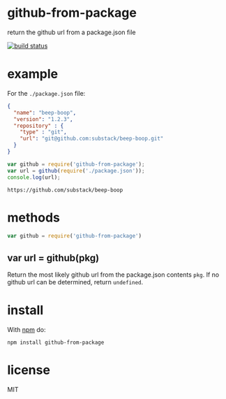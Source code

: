 # github-from-package

return the github url from a package.json file

[![build status](https://secure.travis-ci.org/substack/github-from-package.png)](http://travis-ci.org/substack/github-from-package)

# example

For the `./package.json` file:

``` json
{
  "name": "beep-boop",
  "version": "1.2.3",
  "repository" : {
    "type" : "git",
    "url": "git@github.com:substack/beep-boop.git"
  }
}
```

``` js
var github = require('github-from-package');
var url = github(require('./package.json'));
console.log(url);
```

```
https://github.com/substack/beep-boop
```

# methods

``` js
var github = require('github-from-package')
```

## var url = github(pkg)

Return the most likely github url from the package.json contents `pkg`. If no
github url can be determined, return `undefined`.

# install

With [npm](https://npmjs.org) do:

```
npm install github-from-package
```

# license

MIT
